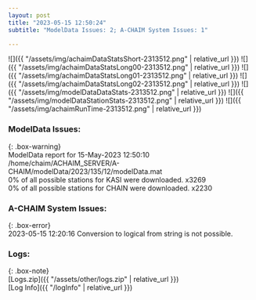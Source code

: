 ```yaml
---
layout: post
title: "2023-05-15 12:50:24"
subtitle: "ModelData Issues: 2; A-CHAIM System Issues: 1"

---
```


![]({{ "/assets/img/achaimDataStatsShort-2313512.png" | relative_url }})
![]({{ "/assets/img/achaimDataStatsLong00-2313512.png" | relative_url }})
![]({{ "/assets/img/achaimDataStatsLong01-2313512.png" | relative_url }})
![]({{ "/assets/img/achaimDataStatsLong02-2313512.png" | relative_url }})
![]({{ "/assets/img/modelDataDataStats-2313512.png" | relative_url }})
![]({{ "/assets/img/modelDataStationStats-2313512.png" | relative_url }})
![]({{ "/assets/img/achaimRunTime-2313512.png" | relative_url }})


### ModelData Issues:  
  
{: .box-warning}  
 ModelData report for 15-May-2023 12:50:10   
 /home/chaim/ACHAIM_SERVER/A-CHAIM/modelData/2023/135/12/modelData.mat   
 0% of all possible stations for KASI were downloaded. x3269   
 0% of all possible stations for CHAIN were downloaded. x2230   
  
### A-CHAIM System Issues:  
  
{: .box-error}  
2023-05-15 12:20:16 Conversion to logical from string is not possible.  

### Logs:  
  
{: .box-note}  
[Logs.zip]({{ "/assets/other/logs.zip" | relative_url }})  
[Log Info]({{ "/logInfo" | relative_url }})  
